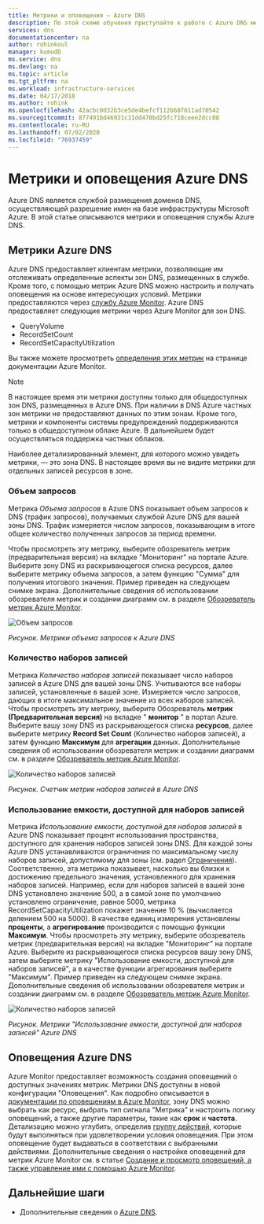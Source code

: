 ```yaml
---
title: Метрики и оповещения — Azure DNS
description: По этой схеме обучения приступайте к работе с Azure DNS метриками и оповещениями.
services: dns
documentationcenter: na
author: rohinkoul
manager: kumudD
ms.service: dns
ms.devlang: na
ms.topic: article
ms.tgt_pltfrm: na
ms.workload: infrastructure-services
ms.date: 04/17/2018
ms.author: rohink
ms.openlocfilehash: 42acbc0d32b3ce5de4befcf112b68f611ad70542
ms.sourcegitcommit: 877491bd46921c11dd478bd25fc718ceee2dcc08
ms.contentlocale: ru-RU
ms.lasthandoff: 07/02/2020
ms.locfileid: "76937459"
---
```

# <a name="azure-dns-metrics-and-alerts"></a>Метрики и оповещения Azure DNS
Azure DNS является службой размещения доменов DNS, осуществляющей разрешение имен на базе инфраструктуры Microsoft Azure. В этой статье описываются метрики и оповещения службы Azure DNS.

## <a name="azure-dns-metrics"></a>Метрики Azure DNS

Azure DNS предоставляет клиентам метрики, позволяющие им отслеживать определенные аспекты зон DNS, размещенных в службе. Кроме того, с помощью метрик Azure DNS можно настроить и получать оповещения на основе интересующих условий. Метрики предоставляются через [службу Azure Monitor](../azure-monitor/index.yml). Azure DNS предоставляет следующие метрики через Azure Monitor для зон DNS.

-   QueryVolume
-   RecordSetCount
-   RecordSetCapacityUtilization

Вы также можете просмотреть [определения этих метрик](../azure-monitor/platform/metrics-supported.md#microsoftnetworkdnszones) на странице документации Azure Monitor.
>[!NOTE]
> В настоящее время эти метрики доступны только для общедоступных зон DNS, размещенных в Azure DNS. При наличии в DNS Azure частных зон метрики не предоставляют данных по этим зонам. Кроме того, метрики и компоненты системы предупреждений поддерживаются только в общедоступном облаке Azure. В дальнейшем будет осуществляться поддержка частных облаков. 

Наиболее детализированный элемент, для которого можно увидеть метрики, — это зона DNS. В настоящее время вы не видите метрики для отдельных записей ресурсов в зоне.

### <a name="query-volume"></a>Объем запросов

Метрика *Объема запросов* в Azure DNS показывает объем запросов к DNS (трафик запросов), получаемых службой Azure DNS для вашей зоны DNS. Трафик измеряется числом запросов, показывающим в итоге общее количество полученных запросов за период времени. 

Чтобы просмотреть эту метрику, выберите обозреватель метрик (предварительная версия) на вкладке "Мониторинг" на портале Azure. Выберите зону DNS из раскрывающегося списка ресурсов, далее выберите метрику объема запросов, а затем функцию "Сумма" для получения итогового значения. Пример приведен на следующем снимке экрана.  Дополнительные сведения об использовании обозревателя метрик и создании диаграмм см. в разделе [Обозреватель метрик Azure Monitor](../azure-monitor/platform/metrics-charts.md).

![Объем запросов](./media/dns-alerts-metrics/dns-metrics-query-volume.png)

*Рисунок. Метрики объема запросов к Azure DNS*

### <a name="record-set-count"></a>Количество наборов записей
Метрика *Количество наборов записей* показывает число наборов записей в Azure DNS для вашей зоны DNS. Учитываются все наборы записей, установленные в вашей зоне. Измеряется число запросов, дающих в итоге максимальное значение из всех наборов записей. Чтобы просмотреть эту метрику, выберите Обозреватель **метрик (Предварительная версия)** на вкладке " **монитор** " в портал Azure. Выберите вашу зону DNS из раскрывающегося списка **ресурсов**, далее выберите метрику **Record Set Count** (Количество наборов записей), а затем функцию **Максимум** для **агрегации** данных. Дополнительные сведения об использовании обозревателя метрик и создании диаграмм см. в разделе [Обозреватель метрик Azure Monitor](../azure-monitor/platform/metrics-charts.md). 

![Количество наборов записей](./media/dns-alerts-metrics/dns-metrics-record-set-count.png)

*Рисунок. Счетчик метрик наборов записей в Azure DNS*


### <a name="record-set-capacity-utilization"></a>Использование емкости, доступной для наборов записей
Метрика *Использование емкости, доступной для наборов записей* в Azure DNS показывает процент использования пространства, доступного для хранения наборов записей зоны DNS. Для каждой зоны Azure DNS устанавливаются ограничения по максимальному числу наборов записей, допустимому для зоны (см. радел [Ограничения](dns-zones-records.md#limits)). Соответственно, эта метрика показывает, насколько вы близки к достижению предельного значения, установленного для хранения наборов записей. Например, если для наборов записей в вашей зоне DNS установлено значение 500, а в самой зоне по умолчанию установлено ограничение, равное 5000, метрика RecordSetCapacityUtilization покажет значение 10 % (вычисляется делением 500 на 5000). В качестве единиц измерения установлены **проценты**, а **агрегирование** производится с помощью функции **Максимум**. Чтобы просмотреть эту метрику, выберите обозреватель метрик (предварительная версия) на вкладке "Мониторинг" на портале Azure. Выберите из раскрывающегося списка ресурсов вашу зону DNS, затем выберите метрику "Использование емкости, доступной для наборов записей", а в качестве функции агрегирования выберите "Максимум". Пример приведен на следующем снимке экрана. Дополнительные сведения об использовании обозревателя метрик и создании диаграмм см. в разделе [Обозреватель метрик Azure Monitor](../azure-monitor/platform/metrics-charts.md). 

![Количество наборов записей](./media/dns-alerts-metrics/dns-metrics-record-set-capacity-uitlization.png)

*Рисунок. Метрики "Использование емкости, доступной для наборов записей" Azure DNS*

## <a name="alerts-in-azure-dns"></a>Оповещения Azure DNS
Azure Monitor предоставляет возможность создания оповещений о доступных значениях метрик. Метрики DNS доступны в новой конфигурации "Оповещения". Как подробно описывается в [документации по оповещениям в Azure Monitor](../monitoring-and-diagnostics/monitor-alerts-unified-usage.md), зону DNS можно выбрать как ресурс, выбрать тип сигнала "Метрика" и настроить логику оповещений, а также другие параметры, такие как **срок** и **частота**. Детализацию можно углубить, определив [группу действий](../azure-monitor/platform/action-groups.md), которые будут выполняться при удовлетворении условия оповещения. При этом оповещение будет выдаваться в соответствии с выбранными действиями. Дополнительные сведения о настройке оповещений для метрик Azure Monitor см. в статье [Создание и просмотр оповещений, а также управление ими с помощью Azure Monitor](../monitoring-and-diagnostics/monitor-alerts-unified-usage.md). 

## <a name="next-steps"></a>Дальнейшие шаги
- Дополнительные сведения о [Azure DNS](dns-overview.md).
